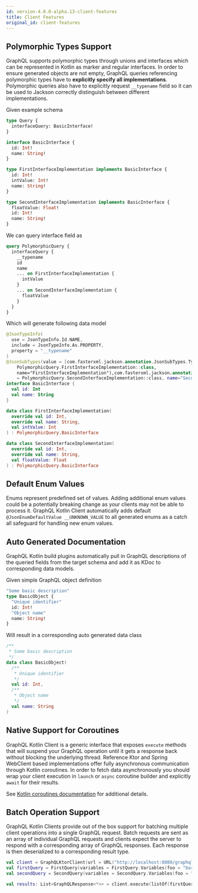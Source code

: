 ```yaml
---
id: version-4.0.0-alpha.13-client-features
title: Client Features
original_id: client-features
---
```


## Polymorphic Types Support

GraphQL supports polymorphic types through unions and interfaces which can be represented in Kotlin as marker and
regular interfaces. In order to ensure generated objects are not empty, GraphQL queries referencing polymorphic types
have to **explicitly specify all implementations**. Polymorphic queries also have to explicitly request `__typename`
field so it can be used to Jackson correctly distinguish between different implementations.

Given example schema

```graphql
type Query {
  interfaceQuery: BasicInterface!
}

interface BasicInterface {
  id: Int!
  name: String!
}

type FirstInterfaceImplementation implements BasicInterface {
  id: Int!
  intValue: Int!
  name: String!
}

type SecondInterfaceImplementation implements BasicInterface {
  floatValue: Float!
  id: Int!
  name: String!
}
```

We can query interface field as

```graphql
query PolymorphicQuery {
  interfaceQuery {
    __typename
    id
    name
    ... on FirstInterfaceImplementation {
      intValue
    }
    ... on SecondInterfaceImplementation {
      floatValue
    }
  }
}
```

Which will generate following data model

```kotlin
@JsonTypeInfo(
  use = JsonTypeInfo.Id.NAME,
  include = JsonTypeInfo.As.PROPERTY,
  property = "__typename"
)
@JsonSubTypes(value = [com.fasterxml.jackson.annotation.JsonSubTypes.Type(value =
    PolymorphicQuery.FirstInterfaceImplementation::class,
    name="FirstInterfaceImplementation"),com.fasterxml.jackson.annotation.JsonSubTypes.Type(value
    = PolymorphicQuery.SecondInterfaceImplementation::class, name="SecondInterfaceImplementation")])
interface BasicInterface {
  val id: Int
  val name: String
}

data class FirstInterfaceImplementation(
  override val id: Int,
  override val name: String,
  val intValue: Int
) : PolymorphicQuery.BasicInterface

data class SecondInterfaceImplementation(
  override val id: Int,
  override val name: String,
  val floatValue: Float
) : PolymorphicQuery.BasicInterface
```

## Default Enum Values

Enums represent predefined set of values. Adding additional enum values could be a potentially breaking change as your
clients may not be able to process it. GraphQL Kotlin Client automatically adds default `@JsonEnumDefaultValue __UNKNOWN_VALUE`
to all generated enums as a catch all safeguard for handling new enum values.

## Auto Generated Documentation

GraphQL Kotlin build plugins automatically pull in GraphQL descriptions of the queried fields from the target schema and
add it as KDoc to corresponding data models.

Given simple GraphQL object definition

```graphql
"Some basic description"
type BasicObject {
  "Unique identifier"
  id: Int!
  "Object name"
  name: String!
}
```

Will result in a corresponding auto generated data class

```kotlin
/**
 * Some basic description
 */
data class BasicObject(
  /**
   * Unique identifier
   */
  val id: Int,
  /**
   * Object name
   */
  val name: String
)
```

## Native Support for Coroutines

GraphQL Kotlin Client is a generic interface that exposes `execute` methods that will suspend your GraphQL operation until
it gets a response back without blocking the underlying thread. Reference Ktor and Spring WebClient based implementations
offer fully asynchronous communication through Kotlin coroutines. In order to fetch data asynchronously you should wrap
your client execution in `launch` or `async` coroutine builder and explicitly `await` for their results.

See [Kotlin coroutines documentation](https://kotlinlang.org/docs/reference/coroutines-overview.html) for additional details.

## Batch Operation Support

GraphQL Kotlin Clients provide out of the box support for batching multiple client operations into a single GraphQL request.
Batch requests are sent as an array of individual GraphQL requests and clients expect the server to respond with a corresponding
array of GraphQL responses. Each response is then deserialized to a corresponding result type.

```kotlin
val client = GraphQLKtorClient(url = URL("http://localhost:8080/graphql"))
val firstQuery = FirstQuery(variables = FirstQuery.Variables(foo = "bar"))
val secondQuery = SecondQuery(variables = SecondQuery.Variables(foo = "baz"))

val results: List<GraphQLResponse<*>> = client.execute(listOf(firstQuery, secondQuery))
```
